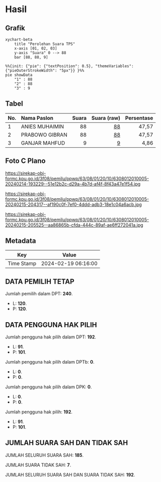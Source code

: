 # Hasil

## Grafik

```mermaid
xychart-beta
    title "Perolehan Suara TPS"
    x-axis [01, 02, 03]
    y-axis "Suara" 0 --> 88
    bar [88, 88, 9]
```

```mermaid
%%{init: {"pie": {"textPosition": 0.5}, "themeVariables": {"pieOuterStrokeWidth": "5px"}} }%%
pie showData
    "1" : 88
    "2" : 88
    "3" : 9
```

## Tabel

| No. | Nama Paslon    | Suara | Suara (raw) | Persentase |
|:--- |:-------------- | -----:| -----------:| ----------:|
| 1   | ANIES MUHAIMIN | 88    | [88][p-1]   | 47,57      |
| 2   | PRABOWO GIBRAN | 88    | [88][p-2]   | 47,57      |
| 3   | GANJAR MAHFUD  | 9     | [9][p-3]    | 4,86       |


[p-1]: https://github.com/gigit-pemilu/pemilu-2024/blob/main/pilpres/hitung-suara/sub/63-kalimantan-selatan/sub/08-hulu-sungai-utara/sub/01-danau-panggang/sub/2010-bitin/sub/005-tps/sub/paslon-1.txt
[p-2]: https://github.com/gigit-pemilu/pemilu-2024/blob/main/pilpres/hitung-suara/sub/63-kalimantan-selatan/sub/08-hulu-sungai-utara/sub/01-danau-panggang/sub/2010-bitin/sub/005-tps/sub/paslon-2.txt
[p-3]: https://github.com/gigit-pemilu/pemilu-2024/blob/main/pilpres/hitung-suara/sub/63-kalimantan-selatan/sub/08-hulu-sungai-utara/sub/01-danau-panggang/sub/2010-bitin/sub/005-tps/sub/paslon-3.txt

## Foto C Plano

https://sirekap-obj-formc.kpu.go.id/3f08/pemilu/ppwp/63/08/01/20/10/6308012010005-20240214-193229--51e12b2c-d29a-4b7d-af4f-8f43a47e1f54.jpg

https://sirekap-obj-formc.kpu.go.id/3f08/pemilu/ppwp/63/08/01/20/10/6308012010005-20240215-204317--af190c0f-7ef0-4ddd-adb3-18e1c04a6acb.jpg

https://sirekap-obj-formc.kpu.go.id/3f08/pemilu/ppwp/63/08/01/20/10/6308012010005-20240215-205525--aa86865b-cfda-444c-89af-ae6ff272041a.jpg


## Metadata

| Key        | Value               |
| ---------- | ------------------- |
| Time Stamp | 2024-02-19 06:16:00 |


## DATA PEMILIH TETAP

Jumlah pemilih dalam DPT: **240**.
 * L: **120**.
 * P: **120**.

## DATA PENGGUNA HAK PILIH

Jumlah pengguna hak pilih dalam DPT: **192**.
 * L: **91**.
 * P: **101**.

Jumlah pengguna hak pilih dalam DPTb: **0**.
 * L: **0**.
 * P: **0**.

Jumlah pengguna hak pilih dalam DPK: **0**.
 * L: **0**.
 * P: **0**.

Jumlah pengguna hak pilih: **192**.
 * L: **91**.
 * P: **101**.

## JUMLAH SUARA SAH DAN TIDAK SAH

JUMLAH SELURUH SUARA SAH: **185**.

JUMLAH SUARA TIDAK SAH: **7**.

JUMLAH SELURUH SUARA SAH DAN SUARA TIDAK SAH: **192**.


